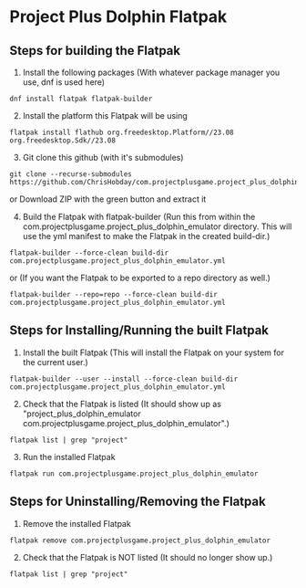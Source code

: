 # Project Plus Dolphin Flatpak
## Steps for building the Flatpak
1) Install the following packages (With whatever package manager you use, dnf is used here)
```console
dnf install flatpak flatpak-builder
```
2) Install the platform this Flatpak will be using
```console
flatpak install flathub org.freedesktop.Platform//23.08 org.freedesktop.Sdk//23.08
```
3) Git clone this github (with it's submodules)
```console
git clone --recurse-submodules https://github.com/ChrisHobday/com.projectplusgame.project_plus_dolphin_emulator
```
or Download ZIP with the green button and extract it

4) Build the Flatpak with flatpak-builder (Run this from within the com.projectplusgame.project_plus_dolphin_emulator directory. This will use the yml manifest to make the Flatpak in the created build-dir.)
```console
flatpak-builder --force-clean build-dir com.projectplusgame.project_plus_dolphin_emulator.yml
```
or (If you want the Flatpak to be exported to a repo directory as well.)
```console
flatpak-builder --repo=repo --force-clean build-dir com.projectplusgame.project_plus_dolphin_emulator.yml
```

## Steps for Installing/Running the built Flatpak
1) Install the built Flatpak (This will install the Flatpak on your system for the current user.)
```console
flatpak-builder --user --install --force-clean build-dir com.projectplusgame.project_plus_dolphin_emulator.yml
```
2) Check that the Flatpak is listed (It should show up as "project_plus_dolphin_emulator   com.projectplusgame.project_plus_dolphin_emulator".)
```console
flatpak list | grep "project"
```
3) Run the installed Flatpak
```console
flatpak run com.projectplusgame.project_plus_dolphin_emulator
```

## Steps for Uninstalling/Removing the Flatpak
1) Remove the installed Flatpak
```console
flatpak remove com.projectplusgame.project_plus_dolphin_emulator
```
2) Check that the Flatpak is NOT listed (It should no longer show up.)
```console
flatpak list | grep "project"
```
